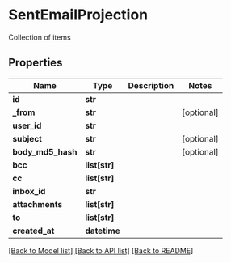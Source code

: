 # SentEmailProjection

Collection of items
## Properties
Name | Type | Description | Notes
------------ | ------------- | ------------- | -------------
**id** | **str** |  | 
**_from** | **str** |  | [optional] 
**user_id** | **str** |  | 
**subject** | **str** |  | [optional] 
**body_md5_hash** | **str** |  | [optional] 
**bcc** | **list[str]** |  | 
**cc** | **list[str]** |  | 
**inbox_id** | **str** |  | 
**attachments** | **list[str]** |  | 
**to** | **list[str]** |  | 
**created_at** | **datetime** |  | 

[[Back to Model list]](../README#documentation-for-models) [[Back to API list]](../README#documentation-for-api-endpoints) [[Back to README]](../README)


